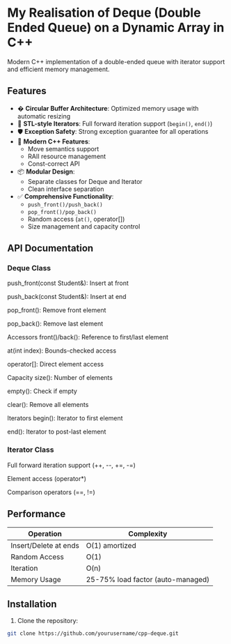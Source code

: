 # My Realisation of Deque (Double Ended Queue) on a Dynamic Array in C++

Modern C++ implementation of a double-ended queue with iterator support and efficient memory management.

## Features

- � **Circular Buffer Architecture**: Optimized memory usage with automatic resizing
- 🔄 **STL-style Iterators**: Full forward iteration support (`begin()`, `end()`)
- 🛡 **Exception Safety**: Strong exception guarantee for all operations
- 🚀 **Modern C++ Features**:
  - Move semantics support
  - RAII resource management
  - Const-correct API
- 📦 **Modular Design**:
  - Separate classes for Deque and Iterator
  - Clean interface separation
- ✅ **Comprehensive Functionality**:
  - `push_front()/push_back()`
  - `pop_front()/pop_back()`
  - Random access (`at()`, operator[])
  - Size management and capacity control

## API Documentation
### Deque Class

push_front(const Student&): Insert at front

push_back(const Student&): Insert at end

pop_front(): Remove front element

pop_back(): Remove last element

Accessors
front()/back(): Reference to first/last element

at(int index): Bounds-checked access

operator[]: Direct element access

Capacity
size(): Number of elements

empty(): Check if empty

clear(): Remove all elements

Iterators
begin(): Iterator to first element

end(): Iterator to post-last element

### Iterator Class

Full forward iteration support (++, --, +=, -=)

Element access (operator*)

Comparison operators (==, !=)

## Performance

|Operation             |	Complexity    |
|----------------------|-------------   |
|Insert/Delete at ends |	O(1) amortized|
|Random Access	       |  O(1)          |
|Iteration	           |  O(n)          |
|Memory Usage	         |  25-75% load factor (auto-managed)|

## Installation

1. Clone the repository:
```bash
git clone https://github.com/yourusername/cpp-deque.git
```

